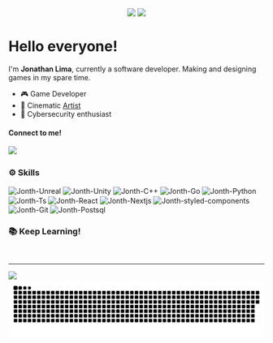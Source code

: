 
<div align="center">
     <img height="225em" src="https://github-readme-stats.vercel.app/api/top-langs/?username=JonathLima&theme=ocean_dark"/>
    <img height="225em" src="https://github-readme-stats.vercel.app/api?username=JonathLima&show_icons=true&theme=ocean_dark"/>
</div>

<h1>Hello everyone! </br></h1></img>


 
<p>
  I'm <strong>Jonathan Lima</strong>,
  currently a software developer. Making and designing games in my spare time.
  

  

- 🎮 Game Developer
- 🎨 Cinematic [Artist](https://www.artstation.com/jonathlima)
- 🔐 Cybersecurity enthusiast
  
</p>

<h4>Connect to me!</h4>

 <div>
  <a href="https://www.linkedin.com/in/JonathLima/" target="_blank"><img src="https://img.shields.io/badge/-LinkedIn-%230077B5?style=for-the-badge&logo=linkedin&logoColor=white" target="_blank"></a>
     </div>
  
 

<h3>⚙️ Skills</h3>
 
<div style="display: inline_block">
 <img align="center" alt="Jonth-Unreal" src="https://img.shields.io/badge/unrealengine-%23313131.svg?style=for-the-badge&logo=unrealengine&logoColor=white"/>
  <img align="center" alt="Jonth-Unity" src="https://img.shields.io/badge/unity-%23000000.svg?style=for-the-badge&logo=unity&logoColor=white"/>
  <img align="center" alt="Jonth-C++" src="https://img.shields.io/badge/C%2B%2B-00599C?style=for-the-badge&logo=c%2B%2B&logoColor=white"/>
     <img align="center" alt="Jonth-Go" src="https://img.shields.io/badge/go-%2300ADD8.svg?style=for-the-badge&logo=go&logoColor=white"/>
  <img align="center" alt="Jonth-Python" src="https://img.shields.io/badge/Python-3776AB?style=for-the-badge&logo=python&logoColor=white"/>
  <img align="center" alt="Jonth-Ts" src="https://img.shields.io/badge/TypeScript-007ACC?style=for-the-badge&logo=typescript&logoColor=white"/>
  <img align="center" alt="Jonth-React"  src="https://img.shields.io/badge/React-20232A?style=for-the-badge&logo=react&logoColor=61DAFB"/>
  <img align="center" alt="Jonth-Nextjs"  src="https://img.shields.io/badge/Next-black?style=for-the-badge&logo=next.js&logoColor=white"/>
  <img align="center" alt="Jonth-styled-components" src="https://img.shields.io/badge/styled--components-DB7093?style=for-the-badge&logo=styled-components&          logoColor=white"/>
  <img align="center" alt="Jonth-Git" src="https://img.shields.io/badge/Git-E34F26?style=for-the-badge&logo=git&logoColor=white"/>
  <img align="center" alt="Jonth-Postsql" src="https://img.shields.io/badge/PostgreSQL-316192?style=for-the-badge&logo=postgresql&logoColor=white"/>
  
  
    
   
  <h3>📚 Keep Learning!</h3>
  
  <div style="display: inline_block">
 
</div></br>



<hr/>
  
  ![](https://komarev.com/ghpvc/?username=JonathLima&style=for-the-badge&color=brightgreen)
   ![Snake animation](https://github.com/JonathLima/JonathLima/blob/output/github-contribution-grid-snake.svg)
  
    

